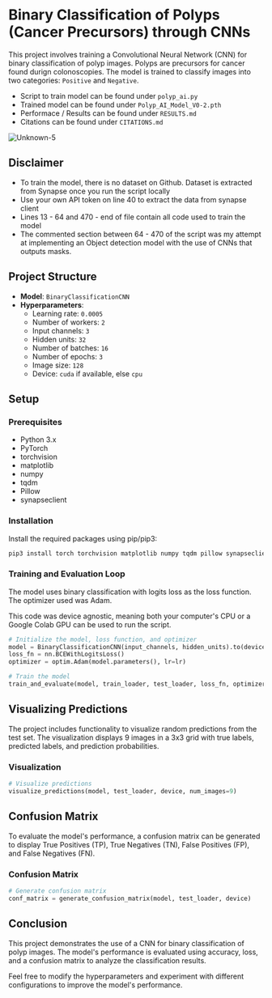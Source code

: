 # Binary Classification of Polyps (Cancer Precursors) through CNNs


This project involves training a Convolutional Neural Network (CNN) for binary classification of polyp images. Polyps are precursors for cancer found durign colonoscopies. The model is trained to classify images into two categories: `Positive` and `Negative`.

- Script to train model can be found under `polyp_ai.py`
- Trained model can be found under `Polyp_AI_Model_V0-2.pth`
- Performace / Results can be found under `RESULTS.md`
- Citations can be found under `CITATIONS.md`


![Unknown-5](https://github.com/user-attachments/assets/1dfba9df-f477-4479-aa96-0056353afb15)


## Disclaimer

- To train the model, there is no dataset on Github. Dataset is extracted from Synapse once you run the script locally
- Use your own API token on line 40 to extract the data from synapse client
- Lines 13 - 64 and 470 - end of file contain all code used to train the model
- The commented section between 64 - 470 of the script was my attempt at implementing an Object detection model with the use of CNNs that outputs masks.

## Project Structure

- **Model**: `BinaryClassificationCNN`
- **Hyperparameters**: 
  - Learning rate: `0.0005`
  - Number of workers: `2`
  - Input channels: `3`
  - Hidden units: `32`
  - Number of batches: `16`
  - Number of epochs: `3`
  - Image size: `128`
  - Device: `cuda` if available, else `cpu`

## Setup

### Prerequisites

- Python 3.x
- PyTorch
- torchvision
- matplotlib
- numpy
- tqdm
- Pillow
- synapseclient

### Installation

Install the required packages using pip/pip3:

```bash
pip3 install torch torchvision matplotlib numpy tqdm pillow synapseclient
```

### Training and Evaluation Loop

The model uses binary classification with logits loss as the loss function. The optimizer used was Adam. 

This code was device agnostic, meaning both your computer's CPU or a Google Colab GPU can be used to run the script.

```python
# Initialize the model, loss function, and optimizer
model = BinaryClassificationCNN(input_channels, hidden_units).to(device)
loss_fn = nn.BCEWithLogitsLoss()
optimizer = optim.Adam(model.parameters(), lr=lr)

# Train the model
train_and_evaluate(model, train_loader, test_loader, loss_fn, optimizer, accuracy_fn, device, epochs)
```

## Visualizing Predictions

The project includes functionality to visualize random predictions from the test set. The visualization displays 9 images in a 3x3 grid with true labels, predicted labels, and prediction probabilities.

### Visualization

```python
# Visualize predictions
visualize_predictions(model, test_loader, device, num_images=9)
```

## Confusion Matrix

To evaluate the model's performance, a confusion matrix can be generated to display True Positives (TP), True Negatives (TN), False Positives (FP), and False Negatives (FN).

### Confusion Matrix

```python
# Generate confusion matrix
conf_matrix = generate_confusion_matrix(model, test_loader, device)
```

## Conclusion

This project demonstrates the use of a CNN for binary classification of polyp images. The model's performance is evaluated using accuracy, loss, and a confusion matrix to analyze the classification results.

Feel free to modify the hyperparameters and experiment with different configurations to improve the model's performance.
